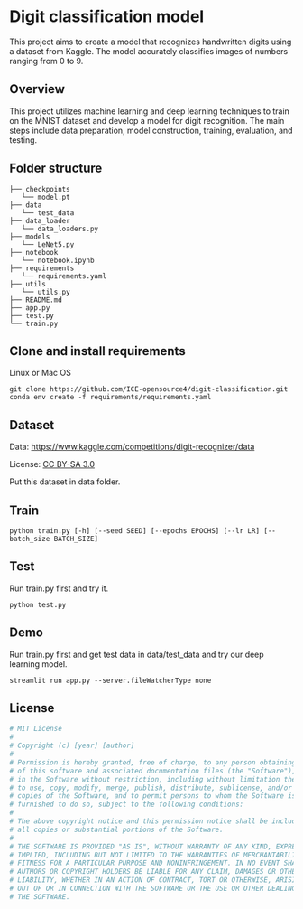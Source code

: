 # Digit classification model
This project aims to create a model that recognizes handwritten digits using a dataset from Kaggle.
The model accurately classifies images of numbers ranging from 0 to 9.

## Overview
This project utilizes machine learning and deep learning techniques to train on the MNIST dataset and develop a model for digit recognition. The main steps include data preparation, model construction, training, evaluation, and testing.

## Folder structure

```
├── checkpoints
   └── model.pt
├── data
   └── test_data
├── data_loader
   └── data_loaders.py
├── models
   └── LeNet5.py
├── notebook
   └── notebook.ipynb
├── requirements
   └── requirements.yaml
├── utils
   └── utils.py
├── README.md
├── app.py
├── test.py
└── train.py
```

## Clone and install requirements

Linux or Mac OS
```
git clone https://github.com/ICE-opensource4/digit-classification.git
conda env create -f requirements/requirements.yaml
```

## Dataset

Data: https://www.kaggle.com/competitions/digit-recognizer/data

License: [CC BY-SA 3.0](https://creativecommons.org/licenses/by-sa/3.0/)

Put this dataset in data folder.

## Train

```
python train.py [-h] [--seed SEED] [--epochs EPOCHS] [--lr LR] [--batch_size BATCH_SIZE]
```

## Test

Run train.py first and try it.
```
python test.py
```

## Demo

Run train.py first and get test data in data/test_data and try our deep learning model.
```
streamlit run app.py --server.fileWatcherType none
```


## License

```python
# MIT License
#
# Copyright (c) [year] [author]
#
# Permission is hereby granted, free of charge, to any person obtaining a copy
# of this software and associated documentation files (the "Software"), to deal
# in the Software without restriction, including without limitation the rights
# to use, copy, modify, merge, publish, distribute, sublicense, and/or sell
# copies of the Software, and to permit persons to whom the Software is
# furnished to do so, subject to the following conditions:
#
# The above copyright notice and this permission notice shall be included in
# all copies or substantial portions of the Software.
#
# THE SOFTWARE IS PROVIDED "AS IS", WITHOUT WARRANTY OF ANY KIND, EXPRESS OR
# IMPLIED, INCLUDING BUT NOT LIMITED TO THE WARRANTIES OF MERCHANTABILITY,
# FITNESS FOR A PARTICULAR PURPOSE AND NONINFRINGEMENT. IN NO EVENT SHALL THE
# AUTHORS OR COPYRIGHT HOLDERS BE LIABLE FOR ANY CLAIM, DAMAGES OR OTHER
# LIABILITY, WHETHER IN AN ACTION OF CONTRACT, TORT OR OTHERWISE, ARISING FROM,
# OUT OF OR IN CONNECTION WITH THE SOFTWARE OR THE USE OR OTHER DEALINGS IN
# THE SOFTWARE.
```
